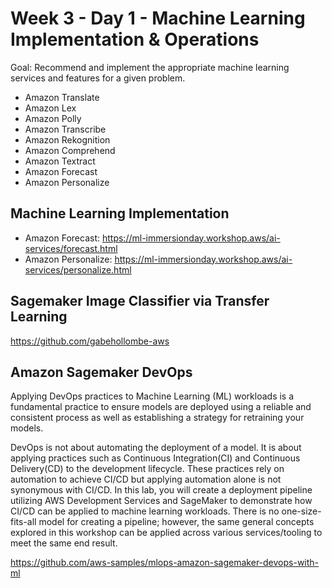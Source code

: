 # Week 3 - Day 1 - Machine Learning Implementation & Operations
Goal: Recommend and implement the appropriate machine learning services and features for a given problem.
- Amazon Translate
- Amazon Lex
- Amazon Polly
- Amazon Transcribe
- Amazon Rekognition
- Amazon Comprehend
- Amazon Textract
- Amazon Forecast
- Amazon Personalize

## Machine Learning Implementation
- Amazon Forecast: https://ml-immersionday.workshop.aws/ai-services/forecast.html
- Amazon Personalize: https://ml-immersionday.workshop.aws/ai-services/personalize.html


## Sagemaker Image Classifier via Transfer Learning
https://github.com/gabehollombe-aws

## Amazon Sagemaker DevOps
Applying DevOps practices to Machine Learning (ML) workloads is a fundamental practice to ensure models are deployed using a reliable and consistent process as well as establishing a strategy for retraining your models.

DevOps is not about automating the deployment of a model. It is about applying practices such as Continuous Integration(CI) and Continuous Delivery(CD) to the development lifecycle. These practices rely on automation to achieve CI/CD but applying automation alone is not synonymous with CI/CD. In this lab, you will create a deployment pipeline utilizing AWS Development Services and SageMaker to demonstrate how CI/CD can be applied to machine learning workloads. There is no one-size-fits-all model for creating a pipeline; however, the same general concepts explored in this workshop can be applied across various services/tooling to meet the same end result.

https://github.com/aws-samples/mlops-amazon-sagemaker-devops-with-ml
